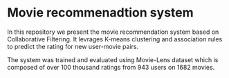 # Movie recommenadtion system

In this repository we present the movie recommendation system based on Collaborative Filtering. It levrages K-means clustering and association rules to predict the rating for new user-movie pairs.

The system was trained and evaluated using Movie-Lens dataset which is composed of over 100 thousand ratings from 943 users on 1682 movies.